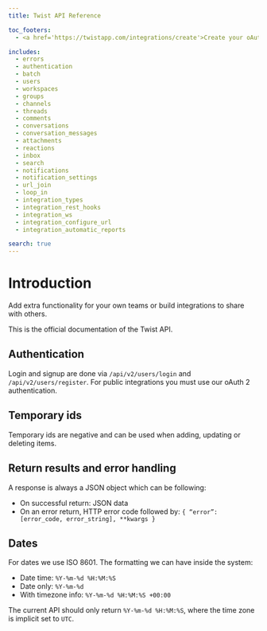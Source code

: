 ```yaml
---
title: Twist API Reference

toc_footers:
  - <a href='https://twistapp.com/integrations/create'>Create your oAuth2 app</a>

includes:
  - errors
  - authentication
  - batch
  - users
  - workspaces
  - groups
  - channels
  - threads
  - comments
  - conversations
  - conversation_messages
  - attachments
  - reactions
  - inbox
  - search
  - notifications
  - notification_settings
  - url_join
  - loop_in
  - integration_types
  - integration_rest_hooks
  - integration_ws
  - integration_configure_url
  - integration_automatic_reports

search: true
---
```


# Introduction

Add extra functionality for your own teams or build integrations to share with others.

This is the official documentation of the Twist API.


## Authentication

Login and signup are done via `/api/v2/users/login` and `/api/v2/users/register`. For public integrations you must use our oAuth 2 authentication.


## Temporary ids

Temporary ids are negative and can be used when adding, updating or deleting items.


## Return results and error handling

A response is always a JSON object which can be following:

- On successful return: JSON data
- On an error return, HTTP error code followed by: `{ “error”: [error_code, error_string], **kwargs }`


## Dates
For dates we use ISO 8601. The formatting we can have inside the system:
- Date time: `%Y-%m-%d %H:%M:%S`
- Date only: `%Y-%m-%d`
- With timezone info: `%Y-%m-%d %H:%M:%S +00:00`

The current API should only return `%Y-%m-%d %H:%M:%S`, where the time zone is implicit set to `UTC`.
